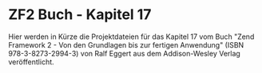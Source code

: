 ZF2 Buch - Kapitel 17
=====================

Hier werden in Kürze die Projektdateien für das Kapitel 17 vom Buch
"Zend Framework 2 - Von den Grundlagen bis zur fertigen Anwendung"
(ISBN 978-3-8273-2994-3) von Ralf Eggert aus dem Addison-Wesley 
Verlag veröffentlicht. 
